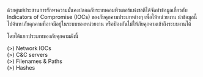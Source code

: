 ด้วยศูนย์ประสานการรักษาความมั่นคงปลอดภัยระบบคอมพิวเตอร์แห่งชาติได้จัดทำข้อมูลเกี่ยวกับ Indicators of Compromise (IOCs) ของภัยคุกคามประเภทต่างๆ เพื่อให้หน่วยงาน นำข้อมูลนี้ไปค้นหาภัยคุกคามที่อาจมีอยู่ในระบบของหน่วยงาน หรือป้องกันไม่ให้ภัยคุกคามเข้าถึงระบบงานได้   

โดยได้แยกประเภทของภัยคุกคามดังนี้   

(>) Network IOCs   
(>) C&C servers   
(>) Filenames & Paths   
(>) Hashes   
